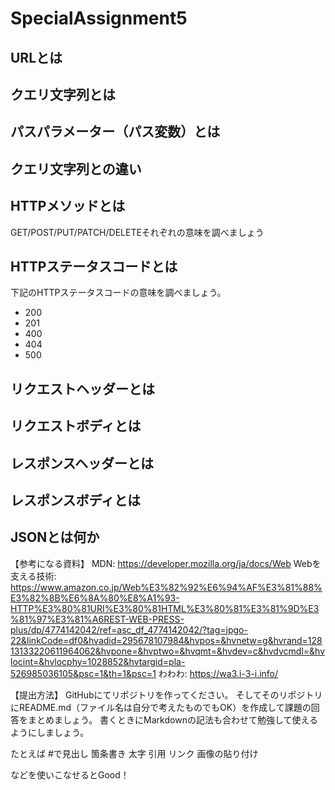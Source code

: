# SpecialAssignment5

## URLとは
## クエリ文字列とは
## パスパラメーター（パス変数）とは
## クエリ文字列との違い
## HTTPメソッドとは
GET/POST/PUT/PATCH/DELETEそれぞれの意味を調べましょう
## HTTPステータスコードとは
下記のHTTPステータスコードの意味を調べましょう。
- 200
- 201
- 400
- 404
- 500
## リクエストヘッダーとは
## リクエストボディとは
## レスポンスヘッダーとは
## レスポンスボディとは
## JSONとは何か

【参考になる資料】
MDN: https://developer.mozilla.org/ja/docs/Web
Webを支える技術: https://www.amazon.co.jp/Web%E3%82%92%E6%94%AF%E3%81%88%E3%82%8B%E6%8A%80%E8%A1%93-HTTP%E3%80%81URI%E3%80%81HTML%E3%80%81%E3%81%9D%E3%81%97%E3%81%A6REST-WEB-PRESS-plus/dp/4774142042/ref=asc_df_4774142042/?tag=jpgo-22&linkCode=df0&hvadid=295678107984&hvpos=&hvnetw=g&hvrand=12813133220611964062&hvpone=&hvptwo=&hvqmt=&hvdev=c&hvdvcmdl=&hvlocint=&hvlocphy=1028852&hvtargid=pla-526985036105&psc=1&th=1&psc=1
わわわ: https://wa3.i-3-i.info/

【提出方法】
GitHubにてリポジトリを作ってください。
そしてそのリポジトリにREADME.md（ファイル名は自分で考えたものでもOK）を作成して課題の回答をまとめましょう。
書くときにMarkdownの記法も合わせて勉強して使えるようにしましょう。

たとえば
#で見出し
箇条書き
太字
引用
リンク
画像の貼り付け

などを使いこなせるとGood！
